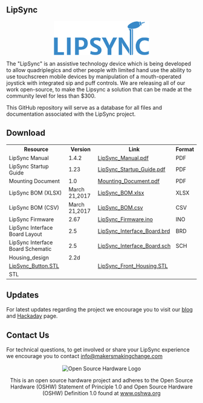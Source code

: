 ## LipSync

<p align="center">
<img align="center" src="https://raw.githubusercontent.com/makersmakingchange/blog/gh-pages/_resources/images/LipSync_Logo.jpg" width="50%" height="50%" alt="LipSync Logo"/>
</p>

The "LipSync" is an assistive technology device which is being developed to allow quadriplegics and other people with limited hand use the ability to use touchscreen mobile devices by manipulation of a mouth-operated joystick with integrated sip and puff controls. We are releasing all of our work open-source, to make the Lipsync a solution that can be made at the community level for less than $300.

This GitHub repository will serve as a database for all files and documentation associated with the LipSync project.

## Download

 <table style="width:100%">
  <tr>
    <th>Resource</th>
    <th>Version</th>
    <th>Link</th>
    <th>Format</th>
  </tr>
  <tr>
    <td>LipSync Manual</td>
    <td>1.4.2</td>
    <td><a href="https://github.com/makersmakingchange/LipSync/raw/master/LipSync_Manual.pdf">LipSync_Manual.pdf</a></td>
    <td>PDF</td>
  </tr>
  <tr>
    <td>LipSync Startup Guide</td>
    <td>1.23</td>
    <td><a href="https://github.com/makersmakingchange/LipSync/raw/master/LipSync_Startup_Guide.pdf">LipSync_Startup_Guide.pdf</a></td>
    <td>PDF</td>
  </tr>
  <tr>
     <td>Mounting Document</td>
     <td>1.0</td>
     <td><a href="https://github.com/makersmakingchange/LipSync/raw/master/LipSync_Startup_Guide.pdf">Mounting_Document.pdf</a></td>
     <td>PDF</td>
  </tr>
  <tr>
    <td>LipSync BOM (XLSX)</td>
    <td>March 21,2017</td>
    <td><a href="https://github.com/makersmakingchange/LipSync/raw/master/LipSync_BOM.xlsx">LipSync_BOM.xlsx</a></td>
    <td>XLSX</td>
  </tr>
  <tr>
    <td>LipSync BOM (CSV)</td>
    <td>March 21,2017</td>
    <td><a href="https://raw.githubusercontent.com/makersmakingchange/LipSync/master/LipSync_BOM.csv" download target="_blank">LipSync_BOM.csv</a></td>
    <td>CSV</td>
  </tr>
  <tr>
    <td>LipSync Firmware</td>
    <td>2.67</td>
    <td><a href="https://github.com/makersmakingchange/LipSync/raw/master/Software/LipSync_Firmware/LipSync_Firmware.ino">LipSync_Firmware.ino</a></td>
    <td>INO</td>
  </tr>
  <tr>
    <td>LipSync Interface Board Layout</td>
    <td>2.5</td>
    <td><a href="https://raw.githubusercontent.com/makersmakingchange/LipSync/master/Hardware/PCB_design/LipSync_Interface_Board.brd">LipSync_Interface_Board.brd</a></td>
    <td>BRD</td>
  </tr>
  <tr>
    <td>LipSync Interface Board Schematic</td>
    <td>2.5</td>
    <td><a href="https://raw.githubusercontent.com/makersmakingchange/LipSync/master/Hardware/PCB_design/LipSync_Interface_Board.sch">LipSync_Interface_Board.sch</a></td>
    <td>SCH</td>
  </tr>
    <tr>
    <td>Housing_design</td>
    <td>2.2d</td>
    <td>
    <tr>
     <td><a href="https://raw.githubusercontent.com/makersmakingchange/LipSync/master/Hardware/Housing_design/LipSync_Button.STL">LipSync_Button.STL</a><td>
     <td><a href="https://github.com/makersmakingchange/LipSync/raw/master/Hardware/Housing_design/LipSync_Front_Housing.STL">LipSync_Front_Housing.STL</a><td>
     <tr>
    </td>
    <td>STL</td>
  </tr>
</table> 

## Updates 
For latest updates regarding the project we encourage you to visit our <a href="https://makersmakingchange.github.io/blog/">blog</a> and <a href="https://hackaday.io/project/13424-lipsync">Hackaday</a> page.


## Contact Us

For technical questions, to get involved or share your LipSync experience we encourage you to contact info@makersmakingchange.com



<p align="center">
<img align="center" src="http://www.oshwa.org/wp-content/uploads/2014/03/oshw-logo-200-px.png" alt="Open Source Hardware Logo"/>
</p>

<p align="center">
This is an open source hardware project and adheres to the Open Source Hardware (OSHW) Statement of Principle 1.0 and Open Source Hardware (OSHW) Definition 1.0 found at <a href="http://www.oshwa.org">www.oshwa.org</a>
</p>

